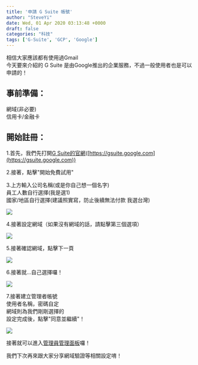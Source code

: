 ```yaml
---
title: '申請 G Suite 帳號'
author: "SteveYi"
date: Wed, 01 Apr 2020 03:13:48 +0000
draft: false
categories: "科技"
tags: ['G-Suite', 'GCP', 'Google']
---
```


相信大家應該都有使用過Gmail  
今天要來介紹的 G Suite 是由Google推出的企業服務，不過一般使用者也是可以申請的！

事前準備：
-----

網域(非必要)  
信用卡/金融卡

開始註冊：
-----

1.首先，我們先打開[G Suite的官網](https://gsuite.google.com)([https://gsuite.google.com](https://gsuite.google.com))

2.接著，點擊"開始免費試用"

3.上方輸入公司名稱(或是你自己想一個名字)  
員工人數自行選擇(我是選1)  
國家/地區自行選擇(建議照實寫，防止後續無法付款 我選台灣)

![](https://static-a1.steveyi.net/media/blog/2020/04/register-gsuite-01.png)

4.接著設定網域（如果沒有網域的話，請點擊第三個選項）

![](https://static-a1.steveyi.net/media/blog/2020/04/register-gsuite-02.png)

5.接著確認網域，點擊下一頁

![](https://static-a1.steveyi.net/media/blog/2020/04/register-gsuite-03.png)

6.接著就...自己選擇囉！

![](https://static-a1.steveyi.net/media/blog/2020/04/register-gsuite-04.png)

7.接著建立管理者帳號  
使用者名稱，密碼自定  
網域則為我們剛剛選擇的  
設定完成後，點擊"同意並繼續"！

![](https://static-a1.steveyi.net/media/blog/2020/04/register-gsuite-05.png)

接著就可以進入[管理員管理面板](https://admin.google.com)囉！

我們下次再來跟大家分享網域驗證等相關設定唷！
